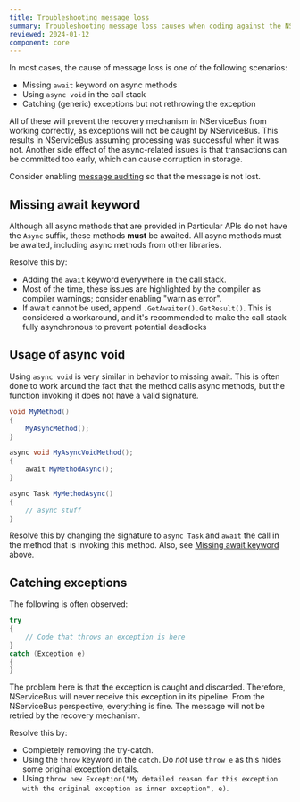 ```yaml
---
title: Troubleshooting message loss
summary: Troubleshooting message loss causes when coding against the NServiceBus API
reviewed: 2024-01-12
component: core
---
```

In most cases, the cause of message loss is one of the following scenarios:

- Missing `await` keyword on async methods
- Using `async void` in the call stack
- Catching (generic) exceptions but not rethrowing the exception

All of these will prevent the recovery mechanism in NServiceBus from working correctly, as exceptions will not be caught by NServiceBus. This results in NServiceBus assuming processing was successful when it was not. Another side effect of the async-related issues is that transactions can be committed too early, which can cause corruption in storage.

Consider enabling [message auditing](/nservicebus/operations/auditing.md) so that the message is not lost.

## Missing await keyword

Although all async methods that are provided in Particular APIs do not have the `Async` suffix, these methods **must** be awaited. All async methods must be awaited, including async methods from other libraries.

Resolve this by:

- Adding the `await` keyword everywhere in the call stack.
- Most of the time, these issues are highlighted by the compiler as compiler warnings; consider enabling "warn as error".
- If await cannot be used, append `.GetAwaiter().GetResult()`. This is considered a workaround, and it's recommended to make the call stack fully asynchronous to prevent potential deadlocks

## Usage of async void

Using `async void` is very similar in behavior to missing await. This is often done to work around the fact that the method calls async methods, but the function invoking it does not have a valid signature.

```c#
void MyMethod()
{
    MyAsyncMethod();
}

async void MyAsyncVoidMethod();
{
    await MyMethodAsync();
}

async Task MyMethodAsync()
{
    // async stuff
}
```

Resolve this by changing the signature to `async Task` and `await` the call in the method that is invoking this method. Also, see [Missing await keyword](#missing-await-keyword) above.

## Catching exceptions

The following is often observed:

```c#
try
{
    // Code that throws an exception is here
}
catch (Exception e)
{
}
```

The problem here is that the exception is caught and discarded. Therefore, NServiceBus will never receive this exception in its pipeline. From the NServiceBus perspective, everything is fine. The message will not be retried by the recovery mechanism.

Resolve this by:

- Completely removing the try-catch.
- Using the `throw` keyword in the `catch`. Do *not* use `throw e` as this hides some original exception details.
- Using `throw new Exception("My detailed reason for this exception with the original exception as inner exception", e)`.
